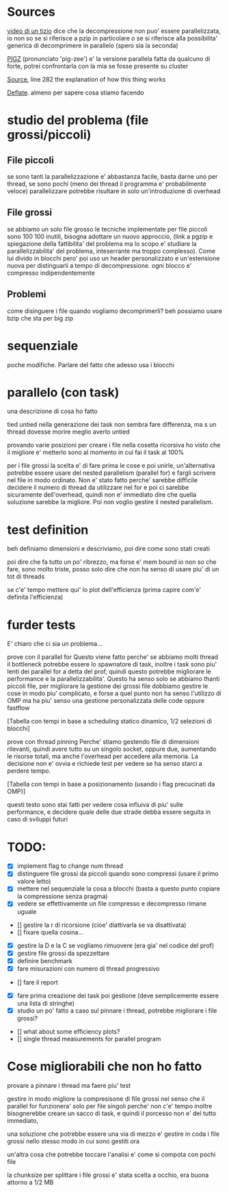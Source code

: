 # Sources
[video di un tizio](https://www.youtube.com/watch?v=8SLRMa50tmc) dice che la decompressione non puo' essere parallelizzata, io non so se si riferisce a pzip in particolare o se si riferisce alla possibilita' generica di decomprimere in parallelo (spero sia la seconda)

[PIGZ](https://zlib.net/pigz/) (pronunciato 'pig-zee') e' la versione parallela fatta da qualcuno di forte, potrei confrontarla con la mia se fosse presente su cluster

[Source](https://github.com/madler/pigz/blob/master/pigz.c), line 282 the explanation of how this thing works

[Deflate](https://zlib.net/feldspar.html). almeno per sapere cosa stiamo facendo

# studio del problema (file grossi/piccoli)
## File piccoli
se sono tanti la parallelizzazione e' abbastanza facile, basta darne uno per thread, se sono pochi (meno dei thread il programma e' probabilmente veloce) parallelizzare potrebbe risultare in solo un'introduzione di overhead
## File grossi
se abbiamo un solo file grosso le tecniche implementate per file piccoli sono 100 100 inutili, bisogna adottare un nuovo approccio, (link a pgzip e spiegazione della fattibilita' del problema ma lo scopo e' studiare la parallelizzabilita' del problema, inteserrante ma troppo complesso). Come lui divido in blocchi pero' poi uso un header personalizzato e un'estensione nuova per distinguarli a tempo di decompressione. ogni blocco e' compresso indipendentemente
## Problemi
come disinguere i file quando vogliamo decomprimerli?
beh possiamo usare bzip che sta per big zip

# sequenziale
poche modifiche. Parlare del fatto che adesso usa i blocchi

# parallelo (con task)
una descrizione di cosa ho fatto

tied untied nella generazione dei task non sembra fare differenza, ma s un thread dovesse morire meglio averlo untied

provando varie posizioni per creare i file nella cosetta ricorsiva ho visto che il migliore e' metterlo sono al momento in cui fai il task al 100%

per i file grossi la scelta e' di fare prima le cose e poi unirle, un'alternativa potrebbe essere usare del nested parallelism (parallel for) e fargli scrivere nel file in modo ordinato. Non e' stato fatto perche' sarebbe difficile decidere il numero di thread da utilizzare nel for e poi ci sarebbe sicuramente dell'overhead, quindi non e' immediato dire che quella soluzione sarebbe la migliore. Poi non voglio gestire il nested parallelism.

# test definition
beh definiamo dimensioni e descriviamo, poi dire come sono stati creati

poi dire che fa tutto un po' ribrezzo, ma forse e' mem bound io non so che fare, sono molto triste, posso solo dire che non ha senso di usare piu' di un tot di threads

se c'e' tempo mettere qui' lo plot dell'efficienza (prima capire com'e' definita l'efficienza)

# furder tests
E' chiaro che ci sia un problema...

prove con il parallel for
Questo viene fatto perche' se abbiamo molti thread il bottleneck potrebbe essere lo spawnatore di task, inoltre i task sono piu' lenti dei parallel for a detta del prof, quindi questo potrebbe migliorare le performance e la parallelizzabilita'.
Questo ha senso solo se abbiamo thanti piccoli file, per migliorare la gestione dei grossi file dobbiamo gestire le cose in modo piu' complicato, e forse a quel punto non ha senso l'utilizzo di OMP ma ha piu' senso una gestione personalizzata delle code oppure fastflow

[Tabella con tempi in base a scheduling statico dinamico, 1/2 selezioni di blocchi]

prove con thread pinning
Perche' stiamo gestendo file di dimensioni rilevanti, quindi avere tutto su un singolo socket, oppure due, aumentando le risorse totali, ma anche l'overhead per accedere alla memoria. La decisione non e' ovvia e richiede test per vedere se ha senso starci a perdere tempo.

[Tabella con tempi in base a posizionamento (usando i flag precucinati da OMP)]

questi testo sono stai fatti per vedere cosa influiva di piu' sulle performance, e decidere quale delle due strade debba essere seguita in caso di sviluppi futuri

# TODO:
- [x] implement flag to change num thread
- [x] distinguere file grossi da piccoli quando sono compressi (usare il primo valore letto)
- [x] mettere nel sequenziale la cosa a blocchi (basta a questo punto copiare la compressione senza pragma)
- [x] vedere se effettivamente un file compresso e decompresso rimane uguale
- [] gestire la r di ricorsione (cioe' diattivarla se va disattivata)
- [] fixare quella cosina...
- [x] gestire la D e la C se vogliamo rimuovere (era gia' nel codice del prof)
- [x] gestire file grossi da spezzettare
- [x] definire benchmark
- [x] fare misurazioni con numero di thread progressivo
- [] fare il report
- [x] fare prima creazione dei task poi gestione (deve semplicemente essere una lista di stringhe)
- [x] studio un po' fatto a caso sul pinnare i thread, potrebbe migliorare i file grossi?
- [] what about some efficiency plots?
- [] single thread measurements for parallel program


# Cose migliorabili che non ho fatto

provare a pinnare i thread ma faere piu' test

gestire in modo migliore la compresisone di file grossi nel senso che il parallel for funzionera' solo per file singoli perche' non c'e' tempo
inoltre bisognerebbe creare un sacco di task, e quindi il porcesso non e' del tutto immediato,

una soluzione che potrebbe essere una via di mezzo e' gestire in coda i file grossi nello stesso modo in cui sono gestiti ora

un'altra cosa che potrebbe toccare l'analisi e' come si compota con pochi file 

la chunksize per splittare i file grossi e' stata scelta a occhio, era buona attorno a 1/2 MB